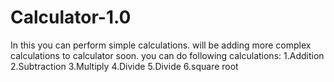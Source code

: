 # Calculator-1.0
 In this you can perform simple calculations.
 will be adding more complex calculations to calculator soon.
 you can do following calculations:
 1.Addition
 2.Subtraction
 3.Multiply
 4.Divide
 5.Divide
 6.square root
 

 

